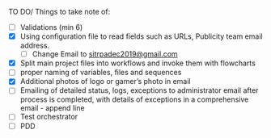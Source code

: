  TO DO/ Things to take note of:
 - [ ] Validations (min 6)
 - [x] Using configuration file to read fields such as URLs, Publicity team email address.
	- [ ] Change Email to sitrpadec2019@gmail.com
 - [x] Split main project files into workflows and invoke them with flowcharts
 - [ ] proper naming of variables, files and sequences
 - [x] Additional photos of logo or gamer’s photo in email
 - [ ] Emailing of detailed status, logs, exceptions to administrator email after process is completed, with details of exceptions in a comprehensive email - append line
 - [ ] Test orchestrator 
 - [ ] PDD
